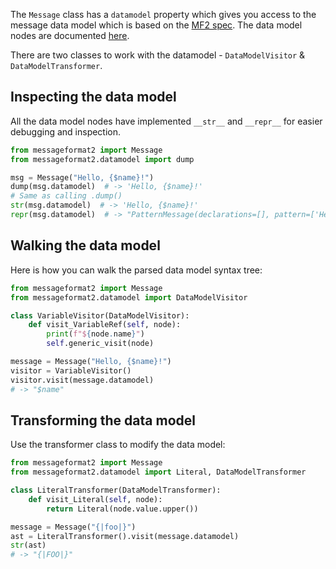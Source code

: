 The `Message` class has a `datamodel` property which gives you access to the
message data model which is based on the [MF2
spec](https://www.unicode.org/reports/tr35/tr35-72/tr35-messageFormat.html#interchange-data-model).
The data model nodes are documented [here](/datamodel).

There are two classes to work with the datamodel - `DataModelVisitor` &
`DataModelTransformer`.

## Inspecting the data model

All the data model nodes have implemented `__str__` and `__repr__` for easier
debugging and inspection.

```python
from messageformat2 import Message
from messageformat2.datamodel import dump

msg = Message("Hello, {$name}!")
dump(msg.datamodel)  # -> 'Hello, {$name}!'
# Same as calling .dump()
str(msg.datamodel)  # -> 'Hello, {$name}!'
repr(msg.datamodel)  # -> "PatternMessage(declarations=[], pattern=['Hello, ', VariableExpression(arg=VariableRef(name='name'), annotation=None, attributes=[]), '!'])"
```

## Walking the data model

Here is how you can walk the parsed data model syntax tree:

```python
from messageformat2 import Message
from messageformat2.datamodel import DataModelVisitor

class VariableVisitor(DataModelVisitor):
    def visit_VariableRef(self, node):
        print(f"${node.name}")
        self.generic_visit(node)

message = Message("Hello, {$name}!")
visitor = VariableVisitor()
visitor.visit(message.datamodel)
# -> "$name"
```

## Transforming the data model

Use the transformer class to modify the data model:

```python
from messageformat2 import Message
from messageformat2.datamodel import Literal, DataModelTransformer

class LiteralTransformer(DataModelTransformer):
    def visit_Literal(self, node):
        return Literal(node.value.upper())

message = Message("{|foo|}")
ast = LiteralTransformer().visit(message.datamodel)
str(ast)
# -> "{|FOO|}"
```
